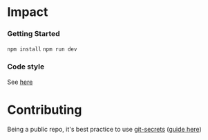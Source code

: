 # Impact

### Getting Started
`npm install`
`npm run dev`

### Code style
See [here](https://github.com/techbyorg/frontend-shared/blob/master/README.md)

# Contributing
Being a public repo, it's best practice to use [git-secrets](https://github.com/awslabs/git-secrets) ([guide here](https://medium.com/better-programming/how-you-can-prevent-committing-secrets-and-credentials-into-git-repositories-adffc25c2ea2))
